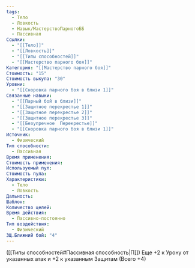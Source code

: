```yaml
---
tags:
  - Тело
  - Ловкость
  - Навык/МастерствоПарногоББ
  - Пассивная
Ссылки:
  - "[[Тело]]"
  - "[[Ловкость]]"
  - "[[Типы способностей]]"
  - "[[Мастерство парного боя]]"
Категория: "[[Мастерство парного боя]]"
Стоимость: "15"
Стоимость выкупа: "30"
Уровни:
  - "[[Сноровка парного боя в близи 1]]"
Связанные навыки:
  - "[[Парный бой в близи]]"
  - "[[Защитное перекрестье 1]]"
  - "[[Защитное перекрестье 2]]"
  - "[[Защитное перекрестье 3]]"
  - "[[Безупречное  Перекрестье]]"
  - "[[Сноровка парного боя в близи 1]]"
Источник:
  - Физический
Тип способности:
  - Пассивная
Время применения: 
Стоимость применения: 
Используемый пул: 
Стоимость пула: 
Характеристики:
  - Тело
  - Ловкость
Дальность: 
Шаблон: 
Количество целей: 
Время действия:
  - Пассивно-постоянно
Тип воздействия:
  - Физический
ЗЩ.Ближний бой: "4"
---
```

([[Типы способностей#Пассивная способность|П]]) Еще +2 к Урону от указанных атак и +2 к указанным Защитам (Всего +4)